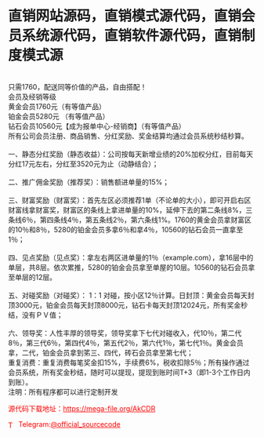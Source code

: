 # 直销网站源码，直销模式源代码，直销会员系统源代码，直销软件源代码，直销制度模式源

<br>只需1760，配送同等价值的产品，自由搭配！<br>会员及经销等级<br>黄金会员1760元（有等值产品）<br>铂金会员5280元 （有等值产品）<br>钻石会员10560元【成为报单中心-经销商】（有等值产品） <br>所有公司会员注册、商品销售、分红奖励、奖金结算均通过会员系统秒结秒算。<br> <br>一、静态分红奖励（静态收益）：公司按每天新增业绩的20%加权分红，目前每天分红17元左右，分红至3520元为止（动静结合）；<br> <br>二、推广佣金奖励（推荐奖）：销售额进单量的15%；<br> <br>三、财富奖励（财富奖）：首先左区必须推荐1单（不论单的大小），即可开启右区财富线拿财富奖，财富区的条线上拿进单量的10%，延伸下去的第二条线8%，三条线6％，第四条线4％，第五条线2％，第六条线1%。1760的黄金会员拿财富区的10％和8％，5280的铂金会员多拿6％和拿4％，10560的钻石会员一直拿至1％；<br>                                       <br>四、见点奖励（见点奖）：拿左右两区进单量的1％（example.com），拿16层中的单层，共8层。依次累推，5280的铂金会员拿至单屋的10层。10560的钻石会员拿至单层的12层。<br> <br>五、对碰奖励（对碰奖）： 1：1 对碰，按小区12％计算。日封顶：黄金会员每天封顶3000元，铂金会员每天封顶8000元，钻石卡每天封顶12024元，所有奖金秒结，没有ＰＶ值；<br> <br>六、领导奖：人性丰厚的领导奖，领导奖拿下七代对碰收入，代10％，第二代8％，第三代6％，第四代4％，第五代2％，第六代1％，第七代1％。黄金会员拿，二代，铂金会员拿到笫三、四代，砖石会员拿至第七代；<br>重复消费：重复消费每笔奖金扣15%，手续费6%，税收扣除5％；所有操作通过会员系统，所有奖金秒结，随时可以提现，提现到账时间T+3（即1-3个工作日内到账）。<br>注明：所有程序都可以进行定制开发<br>


<p style="color: red;">源代码下载地址：<a href="https://mega-file.org/AkCDR" style="color: red;">https://mega-file.org/AkCDR</a></p><p style="color: red;"><img src="https://cdn-icons-png.flaticon.com/512/2111/2111646.png" alt="Telegram Icon" style="width: 16px; vertical-align: middle; margin-right: 5px;">Telegram:<a href="https://t.me/official_sourcecode" style="color: red;">@official_sourcecode</a></p>